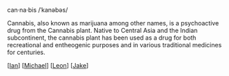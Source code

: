 can·na·bis
/ˈkanəbəs/

Cannabis, also known as marijuana among other names, is a psychoactive drug from the Cannabis plant. Native to Central Asia and the Indian subcontinent, the cannabis plant has been used as a drug for both recreational and entheogenic purposes and in various traditional medicines for centuries.

[[Ian]]
[[Michael]]
[[Leon]]
[[Jake]]

[//begin]: # "Autogenerated link references for markdown compatibility"
[Ian]: ../People/Ian "Ian"
[Michael]: ../People/Michael "Michael"
[Leon]: ../People/Leon "Leon"
[Jake]: ../People/Jake "Jake"
[//end]: # "Autogenerated link references"